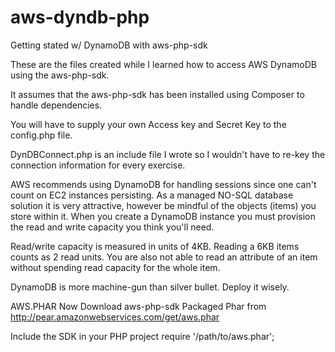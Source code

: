 aws-dyndb-php
=============

Getting stated w/ DynamoDB with aws-php-sdk

These are the files created while I learned how to access AWS DynamoDB
using the aws-php-sdk.

It assumes that the aws-php-sdk has been installed using Composer to
handle dependencies.

You will have to supply your own Access key and Secret Key to the config.php 
file.

DynDBConnect.php is an include file I wrote so I wouldn't have to re-key the 
connection information for every exercise.

AWS recommends using DynamoDB for handling sessions since one can't count on 
EC2 instances persisting. As a managed NO-SQL database solution it is very attractive, 
however be mindful of the objects (items) you store within it. When you create a 
DynamoDB instance you must provision the read and write capacity you think you'll need.

Read/write capacity is measured in units of 4KB. Reading a 6KB items counts as 2 read units.
You are also not able to read an attribute of an item without spending read capacity for the 
whole item. 

DynamoDB is more machine-gun than silver bullet. Deploy it wisely.

AWS.PHAR
Now Download aws-php-sdk Packaged Phar from http://pear.amazonwebservices.com/get/aws.phar

Include the SDK in your PHP project
require '/path/to/aws.phar';

